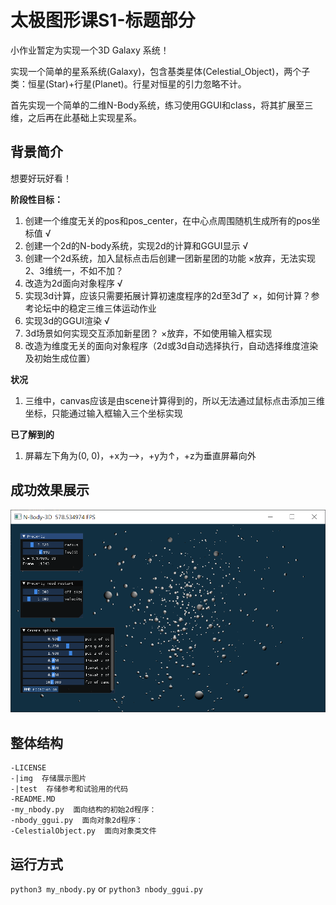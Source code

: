 # 太极图形课S1-标题部分
小作业暂定为实现一个3D Galaxy 系统！

实现一个简单的星系系统(Galaxy)，包含基类星体(Celestial_Object)，两个子类：恒星(Star)+行星(Planet)。行星对恒星的引力忽略不计。

首先实现一个简单的二维N-Body系统，练习使用GGUI和class，将其扩展至三维，之后再在此基础上实现星系。

## 背景简介
想要好玩好看！

**阶段性目标：**
1. 创建一个维度无关的pos和pos_center，在中心点周围随机生成所有的pos坐标值 √
2. 创建一个2d的N-body系统，实现2d的计算和GGUI显示 √
3. 创建一个2d系统，加入鼠标点击后创建一团新星团的功能 ×放弃，无法实现2、3维统一，不如不加？
4. 改造为2d面向对象程序 √
5. 实现3d计算，应该只需要拓展计算初速度程序的2d至3d了 ×，如何计算？参考论坛中的稳定三维三体运动作业
6. 实现3d的GGUI渲染 √
7. 3d场景如何实现交互添加新星团？ ×放弃，不如使用输入框实现
8. 改造为维度无关的面向对象程序（2d或3d自动选择执行，自动选择维度渲染及初始生成位置）

**状况**
1. 三维中，canvas应该是由scene计算得到的，所以无法通过鼠标点击添加三维坐标，只能通过输入框输入三个坐标实现

**已了解到的**
1. 屏幕左下角为(0, 0)，+x为-->，+y为↑，+z为垂直屏幕向外


## 成功效果展示
![simple 3d N-body demo in 04. Oct. 2021](./img/my_nbody_ggui_show_211004_01.png)
## 整体结构
```
-LICENSE
-|img  存储展示图片
-|test  存储参考和试验用的代码
-README.MD
-my_nbody.py  面向结构的初始2d程序：
-nbody_ggui.py  面向对象2d程序：
-CelestialObject.py  面向对象类文件
```

## 运行方式
`python3 my_nbody.py`
or
`python3 nbody_ggui.py`

